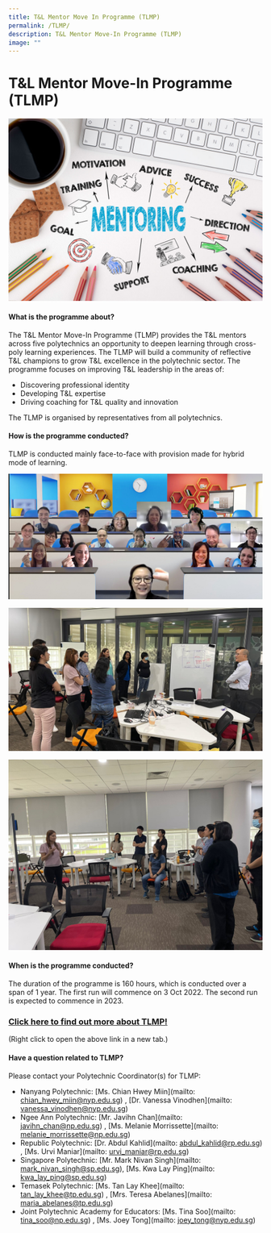 ```yaml
---
title: T&L Mentor Move In Programme (TLMP)
permalink: /TLMP/
description: T&L Mentor Move-In Programme (TLMP)
image: ""
---
```

# T&L Mentor Move-In Programme (TLMP)

![](/images/70290420_MLsuccess.jpg)

#### What is the programme about?

The T&L Mentor Move-In Programme (TLMP) provides the T&L mentors across five polytechnics an opportunity to deepen learning through cross-poly learning experiences. The TLMP will build a community of reflective T&L champions to grow T&L excellence in the polytechnic sector. The programme focuses on improving T&L leadership in the areas of:
* Discovering professional identity
* Developing T&L expertise
* Driving coaching for T&L quality and innovation

The TLMP is organised by representatives from all polytechnics.



#### How is the programme conducted?

TLMP is conducted mainly face-to-face with provision made for hybrid mode of learning.

![](/images/TLMP%20EM%20Huddle%20on%2013%20Sep%202022.png)

![](/images/tlmp1%20(5).jpeg)

![](/images/tlmp1%20(3).jpeg)

#### When is the programme conducted?

The duration of the programme is 160 hours, which is conducted over a span of 1 year. The first run will commence on 3 Oct 2022. The second run is expected to commence in 2023.

### [Click here to find out more about TLMP!](/files/TLMP_Prog%20information_for%20JPAcE%20website%20_updated%206%20Sept%202022.pdf)
(Right click to open the above link in a new tab.)


#### Have a question related to TLMP?

Please contact your Polytechnic Coordinator(s) for TLMP:

* Nanyang Polytechnic: [Ms. Chian Hwey Miin](mailto: chian_hwey_miin@nyp.edu.sg) , [Dr. Vanessa Vinodhen](mailto: vanessa_vinodhen@nyp.edu.sg)
* Ngee Ann Polytechnic: [Mr. Javihn Chan](mailto: javihn_chan@np.edu.sg) , [Ms. Melanie Morrissette](mailto: melanie_morrissette@np.edu.sg)
* Republic Polytechnic: [Dr. Abdul Kahlid](mailto: abdul_kahlid@rp.edu.sg) , [Ms. Urvi Maniar](mailto: urvi_maniar@rp.edu.sg)
* Singapore Polytechnic: [Mr. Mark Nivan Singh](mailto: mark_nivan_singh@sp.edu.sg), [Ms. Kwa Lay Ping](mailto: kwa_lay_ping@sp.edu.sg)
* Temasek Polytechnic: [Ms. Tan Lay Khee](mailto: tan_lay_khee@tp.edu.sg) , [Mrs. Teresa Abelanes](mailto: maria_abelanes@tp.edu.sg)
* Joint Polytechnic Academy for Educators: [Ms. Tina Soo](mailto: tina_soo@np.edu.sg) , [Ms. Joey Tong](mailto: joey_tong@nyp.edu.sg)